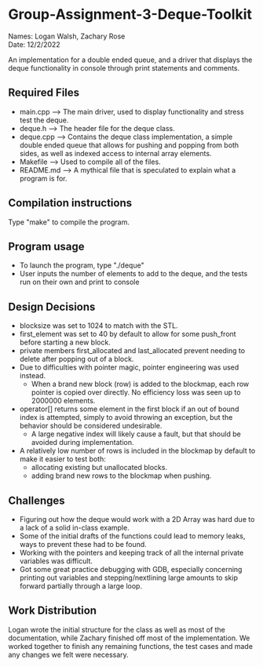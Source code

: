 # Group-Assignment-3-Deque-Toolkit
Names: Logan Walsh, Zachary Rose  
Date: 12/2/2022

An implementation for a double ended queue, and a driver that displays the deque functionality in console through print statements and comments.

## Required Files
* main.cpp --> The main driver, used to display functionality and stress test the deque.
* deque.h --> The header file for the deque class.
* deque.cpp --> Contains the deque class implementation, a simple double ended queue that allows for pushing and popping from both sides, as well as indexed access to internal array elements.
* Makefile --> Used to compile all of the files.
* README.md --> A mythical file that is speculated to explain what a program is for.

## Compilation instructions

Type "make" to compile the program.

## Program usage

* To launch the program, type "./deque"
* User inputs the number of elements to add to the deque, and the tests run on their own and print to console

## Design Decisions
* blocksize was set to 1024 to match with the STL.
* first_element was set to 40 by default to allow for some push_front before starting a new block.
* private members first_allocated and last_allocated prevent needing to delete after popping out of a block.
* Due to difficulties with pointer magic, pointer engineering was used instead.
  * When a brand new block (row) is added to the blockmap, each row pointer is copied over directly. No efficiency loss was seen up to 2000000 elements.
* operator[] returns some element in the first block if an out of bound index is attempted, simply to avoid throwing an exception, but the behavior should be considered undesirable.
  * A large negative index will likely cause a fault, but that should be avoided during implementation.
* A relatively low number of rows is included in the blockmap by default to make it easier to test both:
  *  allocating existing but unallocated blocks.
  *  adding brand new rows to the blockmap when pushing.
## Challenges
* Figuring out how the deque would work with a 2D Array was hard due to a lack of a solid in-class example.  
* Some of the initial drafts of the functions could lead to memory leaks, ways to prevent these had to be found.
* Working with the pointers and keeping track of all the internal private variables was difficult.
* Got some great practice debugging with GDB, especially concerning printing out variables and stepping/nextlining large amounts to skip forward partially through a large loop.

## Work Distribution
Logan wrote the initial structure for the class as well as most of the documentation, while Zachary finished off most of the implementation. We worked together to finish any remaining functions, the test cases and made any changes we felt were necessary. 
